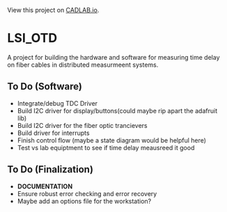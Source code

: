 View this project on [CADLAB.io](https://cadlab.io/project/1671). 

# LSI_OTD

A project for building the hardware and software for measuring time delay on fiber cables in distributed measurmeent systems.

## To Do (Software)
* Integrate/debug TDC Driver
* Build I2C driver for display/buttons(could maybe rip apart the adafruit lib)
* Build I2C driver for the fiber optic trancievers 
* Build driver for interrupts
* Finish control flow (maybe a state diagram would be helpful here)
* Test vs lab equiptment to see if time delay meausreed it good


## To Do (Finalization)
* **DOCUMENTATION**
* Ensure robust error checking and error recovery
* Maybe add an options file for the workstation?
